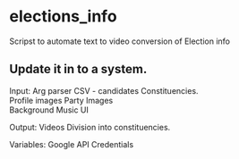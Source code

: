 # elections_info
Scripst to automate text to video conversion of Election info


## Update it in to a system. 

Input: 
Arg parser 
CSV - candidates
Constituencies.  
Profile images 
Party Images  
Background
Music
UI


Output: 
Videos 
Division into constituencies.


Variables: 
Google API  Credentials 


